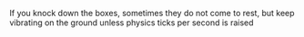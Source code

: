 If you knock down the boxes, sometimes they do not come to rest, but keep vibrating on the ground unless physics ticks per second is raised
